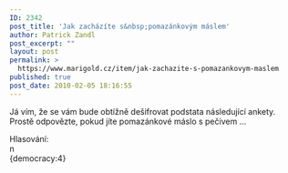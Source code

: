 ```yaml
---
ID: 2342
post_title: 'Jak zacházíte s&nbsp;pomazánkovým máslem'
author: Patrick Zandl
post_excerpt: ""
layout: post
permalink: >
  https://www.marigold.cz/item/jak-zachazite-s-pomazankovym-maslem
published: true
post_date: 2010-02-05 18:16:55
---
```

Já vím, že se vám bude obtížně dešifrovat podstata následující ankety. Prostě odpovězte, pokud jíte pomazánkové máslo s pečivem ... 

<div align="left">Hlasování:<div>n<div>{democracy:4}</div></div></div>
